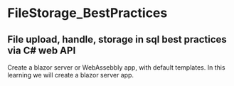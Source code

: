 # FileStorage_BestPractices
## File upload, handle, storage in sql best practices via C# web API

Create a blazor server or WebAssebbly app, with default templates. In this learning we will create a blazor server app.

